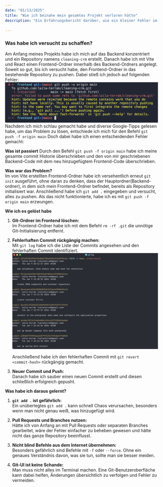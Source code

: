 ```yaml
---
date: "01/13/2025"
title: "Wie ich beinahe mein gesamtes Projekt verloren hätte"
description: "Ein Erfahrungsbericht darüber, wie ein kleiner Fehler im Umgang mit Git beinahe zur Katastrophe geführt hat – und was ich daraus gelernt habe."

---
```

### Was habe ich versucht zu schaffen?
Am Anfang meines Projekts habe ich mich auf das Backend konzentriert und ein Repository namens `cleaning-crm` erstellt. Danach habe ich mit Vite und React einen Frontend-Ordner innerhalb des Backend-Ordners angelegt. Soweit so gut, bis ich versucht habe, den Frontend-Ordner in das bestehende Repository zu pushen. Dabei stieß ich jedoch auf folgenden Fehler:  
![Fehler beim pushen](./public/images/fehler-beim-pushen.png)
Nachdem ich mich schlau gemacht habe und diverse Google-Tipps gelesen habe, um das Problem zu lösen, entschiede ich mich für den Befehl  `git push -f origin main` Doch dabei habe ich einen entscheidenden Fehler gemacht:

**Was ist passiert**
Durch den Befehl `git push -f origin main` habe ich meine gesamte commit Historie überschrieben und den von mir geschriebenen Backend-Code mit dem neu hinzugefügtem Frontend-Code überschrieben.

**Was war das Problem?**  
Im von Vite erstellten Frontend-Ordner habe ich versehentlich erneut `git init` ausgeführt, ohne daran zu denken, dass der Hauptordner(Backend-ordner), in dem sich mein Frontend-Ordner befindet, bereits als Repository initialisiert war. Anschließend habe ich `git add .` eingegeben und versucht, alles zu pushen. Als das nicht funktionierte, habe ich es mit `git push -f origin main` erzwungen.

**Wie ich es gelöst habe**
1. **Git-Ordner im Frontend löschen:**  
    Im Frontend-Ordner habe ich mit dem Befehl `rm -rf .git` die unnötige Git-Initialisierung entfernt.
2. **Fehlerhaften Commit rückgängig machen:**  
    Mit `git log` habe ich die Liste der Commits angesehen und den fehlerhaften Commit identifiziert.  
    ![git log](./public/images/git-log.png)
    
    Anschließend habe ich den fehlerhaften Commit mit `git revert <commit-hash>` rückgängig gemacht.
3. **Neuer Commit und Push:**  
    Danach habe ich sauber einen neuen Commit erstellt und diesen schließlich  erfolgreich gepusht.
    

**Was habe ich daraus gelernt?**

1. **`git add .` ist gefährlich:**  
    Ein unüberlegtes `git add .` kann schnell Chaos verursachen, besonders wenn man nicht genau weiß, was hinzugefügt wird.
    
2. **Pull Requests und Branches nutzen:**  
    Hätte ich von Anfang an mit Pull Requests oder separaten Branches gearbeitet, wäre der Fehler einfacher zu beheben gewesen und hätte nicht das ganze Repository beeinflusst.
    
3. **Nicht blind Befehle aus dem Internet übernehmen:**  
    Besonders gefährlich sind Befehle mit `-f` oder `--force`. Ohne ein genaues Verständnis davon, was sie tun, sollte man sie besser meiden.
    
4. **Git-UI ist keine Schande:**  
    Man muss nicht alles im Terminal machen. Eine Git-Benutzeroberfläche kann dabei helfen, Änderungen übersichtlich zu verfolgen und Fehler zu vermeiden.
